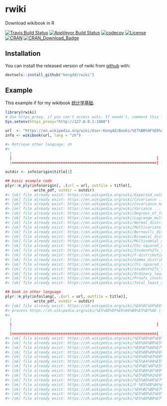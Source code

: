 
<!-- README.md is generated from README.Rmd. Please edit that file -->

# rwiki

Download wikibook in R

<!-- badges: start -->

[![Travis Build
Status](https://travis-ci.org/kongdd/rwiki.svg?branch=master)](https://travis-ci.org/kongdd/rwiki)
[![AppVeyor Build
Status](https://ci.appveyor.com/api/projects/status/github/kongdd/rwiki?branch=master&svg=true)](https://ci.appveyor.com/project/kongdd/rwiki)
[![codecov](https://codecov.io/gh/kongdd/rwiki/branch/master/graph/badge.svg)](https://codecov.io/gh/kongdd/rwiki)
[![License](http://img.shields.io/badge/license-GPL%20%28%3E=%202%29-brightgreen.svg?style=flat)](http://www.gnu.org/licenses/gpl-2.0.html)
[![CRAN](http://www.r-pkg.org/badges/version/rwiki)](https://cran.r-project.org/package=rwiki)
[![CRAN\_Download\_Badge](http://cranlogs.r-pkg.org/badges/rwiki)](https://CRAN.R-project.org/package=rwiki)
<!-- badges: end -->

## Installation

You can install the released version of rwiki from
[github](https://github.com/kongdd/rwiki) with:

``` r
devtools::install_github("kongdd/rwiki")
```

## Example

This example if for my wikibook [统计学基础](https://en.wikipedia.org/wiki/User:Kongdd/Books/%E7%BB%9F%E8%AE%A1%E5%AD%A6%E5%9F%BA%E7%A1%80).

``` r
library(rwiki)
# Use https_proxy, if you can't access wiki. If needn't, comment this line
Sys.setenv(https_proxy="http://127.0.0.1:1080") 

url  <- "https://en.wikipedia.org/wiki/User:Kongdd/Books/%E7%BB%9F%E8%AE%A1%E5%AD%A6%E5%9F%BA%E7%A1%80"
info <- wikibook(url, lang = "zh")

#> Retrieve other language: zh
#> 
  |                                                                       
  |                                                                 |   0%
  |=================================================================| 100%

outdir <- info$origin$title[1]

## basic example code
plyr::m_ply(info$origin[, .(url = url, outfile = title)],
             write_pdf, outdir = outdir)
#> [ok] file already exist: https://en.wikipedia.org/wiki/Expected_value ... 
#> [ok] file already exist: https://en.wikipedia.org/wiki/Covariance ... 
#> [ok] file already exist: https://en.wikipedia.org/wiki/Covariance_matrix ... 
#> [ok] file already exist: https://en.wikipedia.org/wiki/Variance ... 
#> [ok] file already exist: https://en.wikipedia.org/wiki/Degrees_of_freedom_(statistics) ... 
#> [ok] file already exist: https://en.wikipedia.org/wiki/Lagrange_multiplier ... 
#> [ok] file already exist: https://en.wikipedia.org/wiki/Normal_distribution ... 
#> [ok] file already exist: https://en.wikipedia.org/wiki/Multivariate_normal_distribution ... 
#> [ok] file already exist: https://en.wikipedia.org/wiki/Bernoulli_distribution ... 
#> [ok] file already exist: https://en.wikipedia.org/wiki/Binomial_distribution ... 
#> [ok] file already exist: https://en.wikipedia.org/wiki/Multinomial_distribution ... 
#> [ok] file already exist: https://en.wikipedia.org/wiki/Chi-squared_distribution ... 
#> [ok] file already exist: https://en.wikipedia.org/wiki/Student%27s_t-distribution ... 
#> [ok] file already exist: https://en.wikipedia.org/wiki/F-distribution ... 
#> [ok] file already exist: https://en.wikipedia.org/wiki/Gamma_distribution ... 
#> [ok] file already exist: https://en.wikipedia.org/wiki/Chi-squared_test ... 
#> [ok] file already exist: https://en.wikipedia.org/wiki/Student%27s_t-test ... 
#> [ok] file already exist: https://en.wikipedia.org/wiki/Ordinary_least_squares ... 
#> [ok] file already exist: https://en.wikipedia.org/wiki/Proofs_involving_ordinary_least_squares ... 
#> [ok] file already exist: https://en.wikipedia.org/wiki/Total_least_squares ...

## book in other language
plyr::m_ply(info$lang[, .(url = url, outfile = title)],
             write_pdf, outdir = outdir)
#> [ok] file already exist: https://zh.wikipedia.org/wiki/%E6%9C%9F%E6%9C%9B%E5%80%BC ... 
#> process https://zh.wikipedia.org/wiki/%E5%8D%8F%E6%96%B9%E5%B7%AE | 1.2 协方差.pdf ... 
#> 
  |                                                                       
  |                                                                 |   0%
  |                                                                           
  |=================================================================| 100%
#> [ok] file already exist: https://zh.wikipedia.org/wiki/%E5%8D%8F%E6%96%B9%E5%B7%AE%E7%9F%A9%E9%98%B5 ... 
#> [ok] file already exist: https://zh.wikipedia.org/wiki/%E6%96%B9%E5%B7%AE ... 
#> [ok] file already exist: https://zh.wikipedia.org/wiki/%E8%87%AA%E7%94%B1%E5%BA%A6_(%E7%BB%9F%E8%AE%A1%E5%AD%A6) ... 
#> [ok] file already exist: https://zh.wikipedia.org/wiki/%E6%8B%89%E6%A0%BC%E6%9C%97%E6%97%A5%E4%B9%98%E6%95%B0 ... 
#> [ok] file already exist: https://zh.wikipedia.org/wiki/%E6%AD%A3%E6%80%81%E5%88%86%E5%B8%83 ... 
#> [ok] file already exist: https://zh.wikipedia.org/wiki/%E5%A4%9A%E5%85%83%E6%AD%A3%E6%80%81%E5%88%86%E5%B8%83 ... 
#> [ok] file already exist: https://zh.wikipedia.org/wiki/%E4%BC%AF%E5%8A%AA%E5%88%A9%E5%88%86%E5%B8%83 ... 
#> [ok] file already exist: https://zh.wikipedia.org/wiki/%E4%BA%8C%E9%A0%85%E5%88%86%E4%BD%88 ... 
#> [ok] file already exist: https://zh.wikipedia.org/wiki/%E5%8D%A1%E6%96%B9%E5%88%86%E4%BD%88 ... 
#> [ok] file already exist: https://zh.wikipedia.org/wiki/%E5%AD%A6%E7%94%9Ft-%E5%88%86%E5%B8%83 ... 
#> [ok] file already exist: https://zh.wikipedia.org/wiki/F-%E5%88%86%E5%B8%83 ... 
#> [ok] file already exist: https://zh.wikipedia.org/wiki/%E4%BC%BD%E7%8E%9B%E5%88%86%E5%B8%83 ... 
#> [ok] file already exist: https://zh.wikipedia.org/wiki/%E5%8D%A1%E6%96%B9%E6%A3%80%E9%AA%8C ... 
#> [ok] file already exist: https://zh.wikipedia.org/wiki/%E5%AD%B8%E7%94%9Ft%E6%AA%A2%E9%A9%97 ...
```
